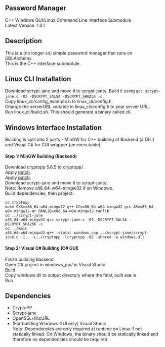 ## Password Manager
C++ Windows GUI/Linux Command Line Interface Submodule  
Latest Version: 1.0.1

## Description
This is a (no longer so) simple password manager that runs on SQLAlchemy.  
This is the C++ interface submodule.  

## Linux CLI Installation
Download scrypt-jane and move it to scrypt-jane/. Build it using `gcc scrypt-jane.c -O3 -DSCRYPT_SALSA -DSCRYPT_SHA256 -c`.  
Copy linux_cli/config_example.h to linux_cli/config.h.  
Change the serverURL variable in linux_cli/config.h to your server URL.  
Run linux_cli/build.sh. This should generate a binary called cli.  

## Windows Interface Installation
Building is split into 2 parts - MinGW for C++ building of Backend (a DLL) and Visual C# for GUI wrapper (an executable).  
#### Step 1: MinGW Building (Backend)
Download cryptopp 5.6.5 to cryptopp/.  
Apply [patch](https://github.com/weidai11/cryptopp/commit/51d3cc945fe388c776a1a20683ba8ff1c2f191e2).  
Apply [patch](https://github.com/DragonFlyBSD/DPorts/issues/79).  
Download scrypt-jane and move it to scrypt-jane/.  
Note: Remove x86_64-w64-mingw32 if on Windows.  
Build dependencies, then project:  
```
cd cryptopp  
make CXX=x86_64-w64-mingw32-g++ CC=x86_64-w64-mingw32-gcc AR=x86_64-w64-mingw32-ar RANLIB=x86_64-w64-mingw32-ranlib  
cd ../scrypt-jane  
x86_64-w64-mingw32-gcc scrypt-jane.c -O3 -DSCRYPT_SALSA -DSCRYPT_SHA256 -c  
cd ../main
x86_64-w64-mingw32-g++ -static windows.cpp ../scrypt-jane/scrypt-jane.o -I.. -L../cryptopp -lcryptopp -O2 -shared -o windows.dll  
```
#### Step 2: Visual C# Building (C# GUI)
Finish building Backend  
Open C# project in windows_gui/ in Visual Studio  
Build  
Copy windows.dll to output directory where the final, built exe is  
Run  

## Dependencies
* CryptoPP  
* Scrypt-jane  
* OpenSSL+libcURL  
* (For building Windows GUI only) Visual Studio  
Note: Dependencies are only required at runtime on Linux if not statically linked. On Windows, the binary should be statically linked and therefore no dependencies should be required.  